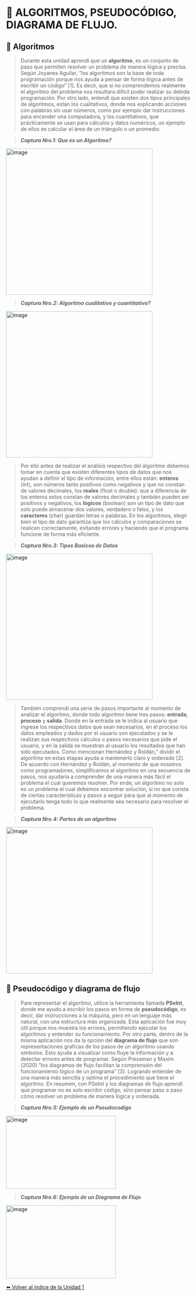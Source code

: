 # 🧮 ALGORITMOS, PSEUDOCÓDIGO, DIAGRAMA DE FLUJO.

## 🧮 Algoritmos

>Durante esta unidad aprendí que un **algoritmo**, es un conjunto de paso que permiten resolver un problema de manera lógica y precisa. Según Joyanes Aguilar, “los algoritmos son la base de toda programación porque nos ayuda a pensar de forma lógica antes de escribir un código” [1]. Es decir, que si no comprendemos realmente el algoritmo del problema nos resultara difícil poder realizar su debida programación. Por otro lado, entendí que existen dos tipos principales de algoritmos, están los cualitativos, donde nos explicando acciones con palabras sin usar números, como por ejemplo dar instrucciones para encender una computadora, y los cuantitativos, que prácticamente se usan para cálculos y datos numéricos, un ejemplo de ellos es calcular el área de un triángulo o un promedio. 

>***Captura Nro.1: Que es un Algoritmo?***
<img width="400" height="400" alt="image" src="https://github.com/user-attachments/assets/96dcb855-538f-4422-a5e7-bce8498863f9" />

>***Captura Nro.2: Algoritmo cualitativo y cuantitativo?***
<img width="400" height="400" alt="image" src="https://github.com/user-attachments/assets/02d66072-a4f7-4448-8d96-faa1eaba2659" />


>Por ello antes de realizar el análisis respectivo del algoritmo debemos tomar en cuenta que existen diferentes tipos de datos que nos ayudan a definir el tipo de información, entre ellos están: **enteros** (int), son números tanto positivos como negativos y que no constan de valores decimales, los **reales** (float o double): que a diferencia de los enteros estos constan de valores decimales y también pueden ser positivos y negativos, los **lógicos** (boolean) son un tipo de dato que solo puede almacenar dos valores, verdadero o falso, y los **caracteres** (char) guardan letras o palabras. En los algoritmos, elegir bien el tipo de dato garantiza que los cálculos y comparaciones se realicen correctamente, evitando errores y haciendo que el programa funcione de forma más eficiente.

>***Captura Nro.3: Tipos Basicos de Datos***
<img width="400" height="400" alt="image" src="https://github.com/user-attachments/assets/72585c86-618c-442b-98b5-9a2f5a35efec" />


>También comprendí una serie de pasos importante al momento de analizar el algoritmo, donde todo algoritmo tiene tres pasos: **entrada**, **proceso** y **salida**. Donde en la entrada se le indica al usuario que ingrese los respectivos datos que sean necesarios, en el proceso los datos empleados y dados por el usuario son ejecutados y se le realizan sus respectivos cálculos o pasos necesarios que pide el usuario, y en la salida se muestran al usuario los resultados que han sido ejecutados. Como mencionan Hernández y Roldán,” dividir el algoritmo en estas etapas ayuda a mantenerlo claro y ordenado [2]. De acuerdo con Hernández y Roldán, al momento de que nosotros como programadores, simplificamos el algoritmo en una secuencia de pasos, nos ayudaría a comprender de una manera más fácil el problema el cual queremos resolver. Por ende, un algoritmo no solo es un problema el cual debemos encontrar solución, si no que consta de ciertas características y pasos a seguir para que al momento de ejecutarlo tenga todo lo que realmente sea necesario para resolver el problema.

>***Captura Nro.4: Partes de un algoritmo***
<img width="400" height="400" alt="image" src="https://github.com/user-attachments/assets/adc36f88-c8cc-45be-8d9c-1ee8469a2eb0" />


## 🧮 Pseudocódigo y diagrama de flujo

>Pare representar el algoritmo, utilice la herramienta llamada **PSeInt**, donde me ayudo a escribir los pasos en forma de **pseudocódigo**, es decir, dar instrucciones a la máquina, pero en un lenguaje más natural, con una estructura más organizada. Esta aplicación fue muy útil porque nos muestra los errores, permitiendo ejecutar los algoritmos y entender su funcionamiento. Por otro parte, dentro de la misma aplicación nos da la opción del **diagrama de flujo** que son representaciones graficas de los pasos de un algoritmo usando símbolos. Esto ayuda a visualizar como fluye la información y a detectar errores antes de programar. Según Pressman y Maxim (2020) “los diagramas de flujo facilitan la comprensión del funcionamiento lógico de un programa” [3]. Logrando entender de una manera más sencilla y optima el procedimiento que tiene el algoritmo. En resumen, con PSeInt y los diagramas de flujo aprendí que programar no es solo escribir código, sino pensar paso a paso cómo resolver un problema de manera lógica y ordenada.

>***Captura Nro.5: Ejemplo de un Pseudocodigo***

<img width="300" height="200" alt="image" src="https://github.com/user-attachments/assets/06c546f8-9afa-40d8-9719-e18be0a4932c" />


>***Captura Nro.6: Ejemplo de un Diagrama de Flujo***

<img width="300" height="200" alt="image" src="https://github.com/user-attachments/assets/837aad42-1fdd-45e7-9c39-b80550d64652" />


[⬅️ Volver al índice de la Unidad 1](unidad1.md)

